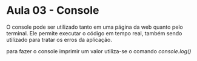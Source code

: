 # Aula 03 - Console

O console pode ser utilizado tanto em uma página da web quanto pelo terminal. Ele permite executar o código em tempo real, também sendo utilizado para tratar os erros da aplicação. 

para fazer o console imprimir um valor utiliza-se o comando _console.log()_


